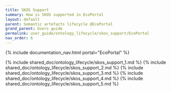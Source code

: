 ```yaml
---
title: SKOS Support
summary: How is SKOS supported in EcoPortal
layout: default
parent: Semantic artefacts lifecycle @EcoPortal
grand_parent: Users guide
permalink: user_guide/ontology_lifecycle/skos_support/EcoPortal
nav_order: 6
---
```


{% include documentation_nav.html portal="EcoPortal"  %}

{% include shared_doc/ontology_lifecycle/skos_support_1.md  %}
{% include shared_doc/ontology_lifecycle/skos_support_2.md  %}
{% include shared_doc/ontology_lifecycle/skos_support_3.md  %}
{% include shared_doc/ontology_lifecycle/skos_support_4.md  %}
{% include shared_doc/ontology_lifecycle/skos_support_5.md  %}